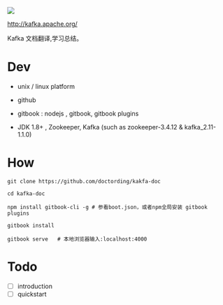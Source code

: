 
![](./imgs/logo.png)


http://kafka.apache.org/

Kafka 文档翻译,学习总结。


# Dev

* unix / linux platform

* github

* gitbook : nodejs , gitbook, gitbook plugins

* JDK 1.8+ , Zookeeper, Kafka (such as zookeeper-3.4.12 & kafka_2.11-1.1.0)

# How

```
git clone https://github.com/doctording/kakfa-doc

cd kafka-doc

npm install gitbook-cli -g # 参看boot.json，或者npm全局安装 gitbook plugins

gitbook install 

gitbook serve   # 本地浏览器输入:localhost:4000
```

# Todo

- [ ] introduction
- [ ] quickstart
